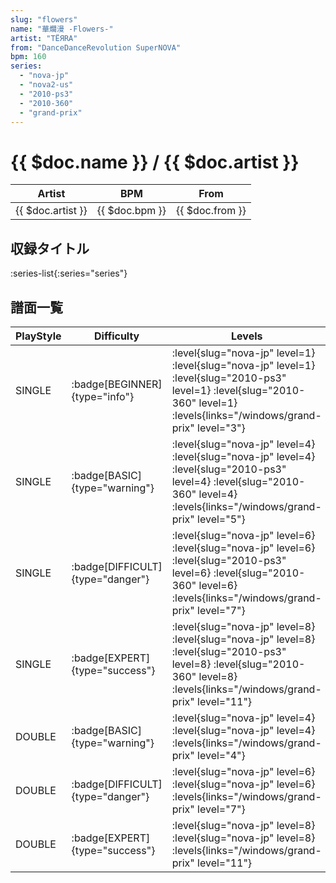 ```yaml
---
slug: "flowers"
name: "華爛漫 -Flowers-"
artist: "TЁЯRA"
from: "DanceDanceRevolution SuperNOVA"
bpm: 160
series:
  - "nova-jp"
  - "nova2-us"
  - "2010-ps3"
  - "2010-360"
  - "grand-prix"
---
```


# {{ $doc.name }} / {{ $doc.artist }}

|Artist|BPM|From|
|------|---|----|
|{{ $doc.artist }}|{{ $doc.bpm }}|{{ $doc.from }}|

## 収録タイトル

:series-list{:series="series"}

## 譜面一覧

|PlayStyle|Difficulty|Levels|Notes|Movie|
|---------|----------|------|-----|-----|
|SINGLE| :badge[BEGINNER]{type="info"}|<div class="field is-grouped is-grouped-multiline"> :level{slug="nova-jp" level=1} :level{slug="nova-jp" level=1} :level{slug="2010-ps3" level=1} :level{slug="2010-360" level=1}  :levels{links="/windows/grand-prix" level="3"}</div>|123/0||
|SINGLE| :badge[BASIC]{type="warning"}|<div class="field is-grouped is-grouped-multiline"> :level{slug="nova-jp" level=4} :level{slug="nova-jp" level=4} :level{slug="2010-ps3" level=4} :level{slug="2010-360" level=4}  :levels{links="/windows/grand-prix" level="5"}</div>|211/5||
|SINGLE| :badge[DIFFICULT]{type="danger"}|<div class="field is-grouped is-grouped-multiline"> :level{slug="nova-jp" level=6} :level{slug="nova-jp" level=6} :level{slug="2010-ps3" level=6} :level{slug="2010-360" level=6}  :levels{links="/windows/grand-prix" level="7"}</div>|272/1||
|SINGLE| :badge[EXPERT]{type="success"}|<div class="field is-grouped is-grouped-multiline"> :level{slug="nova-jp" level=8} :level{slug="nova-jp" level=8} :level{slug="2010-ps3" level=8} :level{slug="2010-360" level=8}  :levels{links="/windows/grand-prix" level="11"}</div>|348/1||
|DOUBLE| :badge[BASIC]{type="warning"}|<div class="field is-grouped is-grouped-multiline"> :level{slug="nova-jp" level=4} :level{slug="nova-jp" level=4}  :levels{links="/windows/grand-prix" level="4"}</div>|184/1||
|DOUBLE| :badge[DIFFICULT]{type="danger"}|<div class="field is-grouped is-grouped-multiline"> :level{slug="nova-jp" level=6} :level{slug="nova-jp" level=6}  :levels{links="/windows/grand-prix" level="7"}</div>|266/1||
|DOUBLE| :badge[EXPERT]{type="success"}|<div class="field is-grouped is-grouped-multiline"> :level{slug="nova-jp" level=8} :level{slug="nova-jp" level=8}  :levels{links="/windows/grand-prix" level="11"}</div>|359/1||
